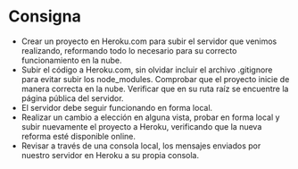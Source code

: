 # Consigna

- Crear un proyecto en Heroku.com para subir el servidor que venimos realizando, reformando todo lo necesario para su correcto funcionamiento en la nube.
- Subir el código a Heroku.com, sin olvidar incluir el archivo .gitignore para evitar subir los node_modules. Comprobar que el proyecto inicie de manera correcta en la nube. Verificar que en su ruta raíz se encuentre la página pública del servidor.
- El servidor debe seguir funcionando en forma local.
- Realizar un cambio a elección en alguna vista, probar en forma local y subir nuevamente el proyecto a Heroku, verificando que la nueva reforma esté disponible online.
- Revisar a través de una consola local, los mensajes enviados por nuestro servidor en Heroku a su propia consola.
